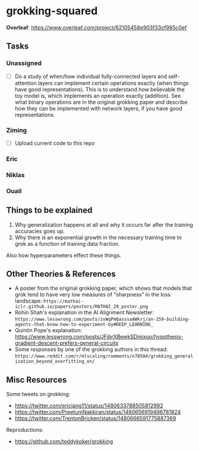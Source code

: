 # grokking-squared

**Overleaf**: https://www.overleaf.com/project/62105458e903f33cf985c0ef

## Tasks

### Unassigned
- [ ] Do a study of when/how individual fully-connected layers and self-attention layers can implement certain operations exactly (when things have good representations). This is to understand how believable the toy model is, which implements an operation exactly (addition). See what binary operations are in the original grokking paper and describe how they can be implemented with network layers, if you have good representations.

### Ziming
- [ ] Upload current code to this repo

### Eric

### Niklas

### Ouail

## Things to be explained

1. Why generalization happens at all and why it occurs far after the training accuracies goes up.
2. Why there is an exponential growth in the necessary training time to grok as a function of training data fraction.

Also how hyperparameters effect these things.

## Other Theories & References
- A poster from the original grokking paper, which shows that models that grok tend to have very low measures of "sharpness" in the loss landscape: `https://mathai-iclr.github.io/papers/posters/MATHAI_29_poster.png`
- Rohin Shah's explanation in the AI Alignment Newsletter:  `https://www.lesswrong.com/posts/zvWqPmQasssaAWkrj/an-159-building-agents-that-know-how-to-experiment-by#DEEP_LEARNING_`
- Quintin Pope's explanation:  https://www.lesswrong.com/posts/JFibrXBewkSDmixuo/hypothesis-gradient-descent-prefers-general-circuits
- Some responses by one of the grokking authors in this thread: `https://www.reddit.com/r/mlscaling/comments/n78584/grokking_generalization_beyond_overfitting_on/`

## Misc Resources
Some tweets on grokking:
- https://twitter.com/ericjang11/status/1480633788505812992
- https://twitter.com/PreetumNakkiran/status/1480656919496781824
- https://twitter.com/TrentonBricken/status/1480666591775887369

Reproductions:
- https://github.com/teddykoker/grokking


